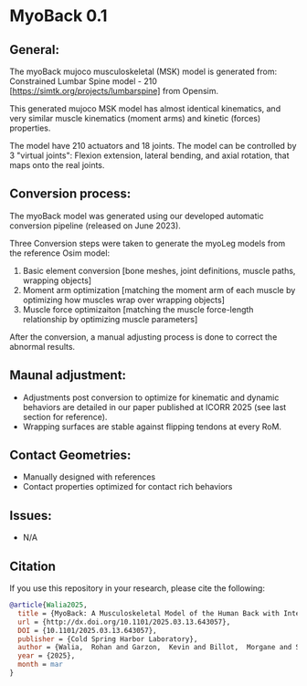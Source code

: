 # MyoBack 0.1

## General:

The myoBack mujoco musculoskeletal (MSK) model is generated from: Constrained Lumbar Spine model - 210 [https://simtk.org/projects/lumbarspine] from Opensim.

This generated mujoco MSK model has almost identical kinematics, and very similar muscle kinematics (moment arms) and kinetic (forces) properties.

The model have 210 actuators and 18 joints. The model can be controlled by 3 "virtual joints": Flexion extension, lateral bending, and axial rotation, that maps onto the real joints. 

## Conversion process:

The myoBack model was generated using our developed automatic conversion pipeline (released on June 2023).

Three Conversion steps were taken to generate the myoLeg models from the reference Osim model:

1. Basic element conversion [bone meshes, joint definitions, muscle paths, wrapping objects]
2. Moment arm optimization [matching the moment arm of each muscle by optimizing how muscles wrap over wrapping objects]
3. Muscle force optimizaiton [matching the muscle force-length relationship by optimizing muscle parameters]

After the conversion, a manual adjusting process is done to correct the abnormal results.

## Maunal adjustment:
- Adjustments post conversion to optimize for kinematic and dynamic behaviors are detailed in our paper published at ICORR 2025 (see last section for reference).
- Wrapping surfaces are stable against flipping tendons at every RoM. 

## Contact Geometries:
- Manually designed with references
- Contact properties optimized for contact rich behaviors

## Issues:
- N/A

## Citation

If you use this repository in your research, please cite the following:

```bibtex
@article{Walia2025,
  title = {MyoBack: A Musculoskeletal Model of the Human Back with Integrated Exoskeleton},
  url = {http://dx.doi.org/10.1101/2025.03.13.643057},
  DOI = {10.1101/2025.03.13.643057},
  publisher = {Cold Spring Harbor Laboratory},
  author = {Walia,  Rohan and Garzon,  Kevin and Billot,  Morgane and Subramanian,  Swathika and WANG,  HUIYI and Refai,  Mohamed Irfan and Durandau,  Guillaume},
  year = {2025},
  month = mar 
}
```
